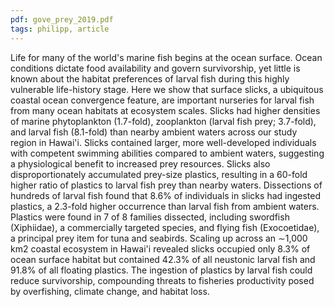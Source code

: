 ```yaml
---
pdf: gove_prey_2019.pdf
tags: philipp, article
---
```


Life for many of the world's marine fish begins at the ocean surface.
Ocean conditions dictate food availability and govern survivorship,
yet little is known about the habitat preferences of larval
fish during this highly vulnerable life-history stage. Here we show
that surface slicks, a ubiquitous coastal ocean convergence feature,
are important nurseries for larval fish from many ocean habitats
at ecosystem scales. Slicks had higher densities of marine
phytoplankton (1.7-fold), zooplankton (larval fish prey; 3.7-fold),
and larval fish (8.1-fold) than nearby ambient waters across our
study region in Hawai'i. Slicks contained larger, more well-developed
individuals with competent swimming abilities compared
to ambient waters, suggesting a physiological benefit to increased
prey resources. Slicks also disproportionately accumulated prey-size
plastics, resulting in a 60-fold higher ratio of plastics to larval fish
prey than nearby waters. Dissections of hundreds of larval fish found
that 8.6% of individuals in slicks had ingested plastics, a 2.3-fold
higher occurrence than larval fish from ambient waters. Plastics were
found in 7 of 8 families dissected, including swordfish (Xiphiidae), a
commercially targeted species, and flying fish (Exocoetidae), a principal
prey item for tuna and seabirds. Scaling up across an ∼1,000 km2
coastal ecosystem in Hawai'i revealed slicks occupied only 8.3% of
ocean surface habitat but contained 42.3% of all neustonic larval fish
and 91.8% of all floating plastics. The ingestion of plastics by larval
fish could reduce survivorship, compounding threats to fisheries productivity
posed by overfishing, climate change, and habitat loss.

